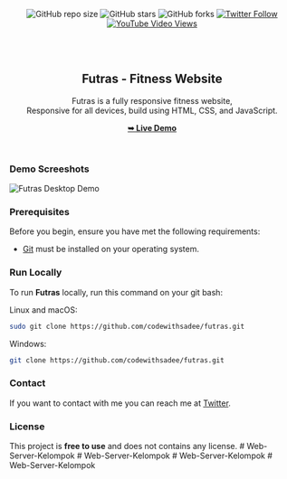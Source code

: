 <div align="center">
  
  ![GitHub repo size](https://img.shields.io/github/repo-size/codewithsadee/futras)
  ![GitHub stars](https://img.shields.io/github/stars/codewithsadee/futras?style=social)
  ![GitHub forks](https://img.shields.io/github/forks/codewithsadee/futras?style=social)
[![Twitter Follow](https://img.shields.io/twitter/follow/codewithsadee_?style=social)](https://twitter.com/intent/follow?screen_name=codewithsadee_)
  [![YouTube Video Views](https://img.shields.io/youtube/views/QrS56MIl-CE?style=social)](https://youtu.be/QrS56MIl-CE)

  <br />
  <br />

  <h2 align="center">Futras - Fitness Website</h2>

  Futras is a fully responsive fitness website, <br />Responsive for all devices, build using HTML, CSS, and JavaScript.

  <a href="https://codewithsadee.github.io/futras/"><strong>➥ Live Demo</strong></a>

</div>

<br />

### Demo Screeshots

![Futras Desktop Demo](./readme-images/desktop.png "Desktop Demo")

### Prerequisites

Before you begin, ensure you have met the following requirements:

* [Git](https://git-scm.com/downloads "Download Git") must be installed on your operating system.

### Run Locally

To run **Futras** locally, run this command on your git bash:

Linux and macOS:

```bash
sudo git clone https://github.com/codewithsadee/futras.git
```

Windows:

```bash
git clone https://github.com/codewithsadee/futras.git
```

### Contact

If you want to contact with me you can reach me at [Twitter](https://www.twitter.com/codewithsadee).

### License

This project is **free to use** and does not contains any license.
#   W e b - S e r v e r - K e l o m p o k  
 #   W e b - S e r v e r - K e l o m p o k  
 #   W e b - S e r v e r - K e l o m p o k  
 #   W e b - S e r v e r - K e l o m p o k  
 